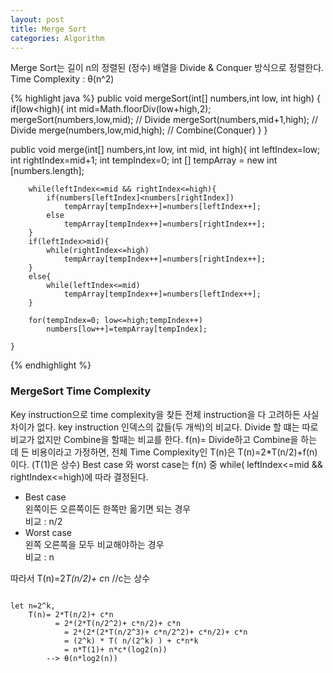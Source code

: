 ```yaml
---
layout: post
title: Merge Sort
categories: Algorithm
---
```

Merge Sort는 길이 n의 정렬된 (정수) 배열을 Divide & Conquer 방식으로 정렬한다.<br>
 Time Complexity : θ(n^2)

{% highlight java %}
public void mergeSort(int[] numbers,int low, int high) {
		if(low<high){
			int mid=Math.floorDiv(low+high,2);
			mergeSort(numbers,low,mid); // Divide
			mergeSort(numbers,mid+1,high); // Divide
			merge(numbers,low,mid,high); // Combine(Conquer)
		}
	}

public void merge(int[] numbers,int low, int mid, int high){
		int leftIndex=low;
		int rightIndex=mid+1;
		int tempIndex=0;
		int [] tempArray = new int [numbers.length];

		while(leftIndex<=mid && rightIndex<=high){
			if(numbers[leftIndex]<numbers[rightIndex])
				tempArray[tempIndex++]=numbers[leftIndex++];
			else
				tempArray[tempIndex++]=numbers[rightIndex++];
		}
		if(leftIndex>mid){
			while(rightIndex<=high)
				tempArray[tempIndex++]=numbers[rightIndex++];
		}
		else{
			while(leftIndex<=mid)
				tempArray[tempIndex++]=numbers[leftIndex++];
		}

		for(tempIndex=0; low<=high;tempIndex++)
			numbers[low++]=tempArray[tempIndex];

	}
{% endhighlight %}

### MergeSort Time Complexity

Key instruction으로 time complexity을 찾든 전체 instruction을 다 고려하든 사실 차이가 없다.
key instruction 인덱스의 값들(두 개씩)의 비교다.
Divide 할 떄는 따로 비교가 없지만 Combine을 할때는 비교를 한다.
f(n)= Divide하고 Combine을 하는 데 든 비용이라고 가정하면,
전체 Time Complexity인 T(n)은
T(n)=2*T(n/2)+f(n) 이다. (T(1)은 상수)
Best case 와 worst case는 f(n) 중 while( leftIndex<=mid && rightIndex<=high)에 따라 결정된다.

+ Best case<br>
	 왼쪽이든 오른쪽이든 한쪽만 옮기면 되는 경우<br>
	비교 : n/2
+ Worst case<br>
	왼쪽 오른쪽을 모두 비교해야하는 경우 <br>
	비교 : n

따라서 T(n)=2*T(n/2)+ c*n //c는 상수
<pre>
<code>
let n=2^k,
	T(n)= 2*T(n/2)+ c*n
		  = 2*(2*T(n/2^2)+ c*n/2)+ c*n
			= 2*(2*(2*T(n/2^3)+ c*n/2^2)+ c*n/2)+ c*n
			= (2^k) * T( n/(2^k) ) + c*n*k
			= n*T(1)+ n*c*(log2(n))
		--> θ(n*log2(n))
</code>
</pre>
